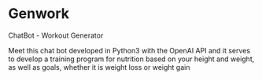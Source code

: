 # Genwork
ChatBot - Workout Generator

Meet this chat bot developed in Python3 with the OpenAI API and it serves to develop a training program for nutrition based on your height and weight, as well as goals, whether it is weight loss or weight gain
